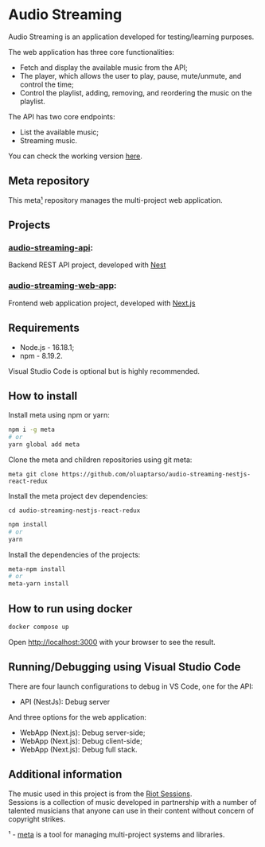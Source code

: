 # Audio Streaming

Audio Streaming is an application developed for testing/learning purposes.
<br />

The web application has three core functionalities:
- Fetch and display the available music from the API;
- The player, which allows the user to play, pause, mute/unmute, and control the time;
- Control the playlist, adding, removing, and reordering the music on the playlist.

The API has two core endpoints:
- List the available music;
- Streaming music.


You can check the working version [here](https://audio-streaming.paulotarso.dev).

## Meta repository

This meta[¹](#meta) repository manages the multi-project web application.

## Projects

### **[audio-streaming-api](https://github.com/oluaptarso/audio-streaming-api)**:
Backend REST API project, developed with [Nest](https://nestjs.com)

### **[audio-streaming-web-app](https://github.com/oluaptarso/audio-streaming-web-app)**:
Frontend web application project, developed with [Next.js](https://nextjs.org)

## Requirements
- Node.js - 16.18.1;
- npm - 8.19.2.

Visual Studio Code is optional but is highly recommended.

## How to install
Install meta using npm or yarn:

```bash
npm i -g meta
# or
yarn global add meta
```

Clone the meta and children repositories using git meta:

```
meta git clone https://github.com/oluaptarso/audio-streaming-nestjs-react-redux
```

Install the meta project dev dependencies:
```
cd audio-streaming-nestjs-react-redux
```
```bash
npm install
# or
yarn
```

Install the dependencies of the projects:
```bash
meta-npm install
# or
meta-yarn install
```

## How to run using docker
```bash
docker compose up
```
Open [http://localhost:3000](http://localhost:3000) with your browser to see the result.

## Running/Debugging using Visual Studio Code

There are four launch configurations to debug in VS Code, one for the API:
- API (NestJs): Debug server

And three options for the web application:
- WebApp (Next.js): Debug server-side;
- WebApp (Next.js): Debug client-side;
- WebApp (Next.js): Debug full stack.



## Additional information

The music used in this project is from the [Riot Sessions](https://sessions.riotgames.com/en-us/event/sessions/).<br />
Sessions is a collection of music developed in partnership with a number of talented musicians that anyone can use in their content without concern of copyright strikes.

<a name="meta"></a>¹ - [meta](https://github.com/mateodelnorte/meta#readme) is a tool for managing multi-project systems and libraries.
